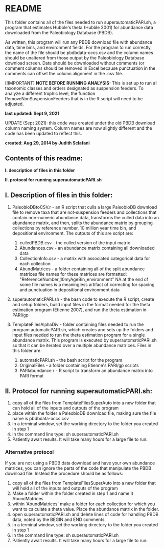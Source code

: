 # README
This folder contains all of the files needed to run superautomaticPARI.sh, a program that estimates Hubble's theta (Hubble 2001) for abundance data downloaded from the Paleobiology Database (PBDB). 

As written, this program will run any PBDB download file with abundance data, time bins, and environment fields. For the program to run correctly, the name of the file should be  pbdbdata-occs.csv and the column names should be unaltered from those output by the Paleobiology Database download screen. Data should be downloaded without comments (or comment columns should be removed in Excel because punctuation in the comments can offset the column alignment in the .csv file. 

[!IMPORTANT] 
**NOTE BEFORE RUNNING ANALYSIS:** This is set up to run all taxonomic classes and orders designated as suspension feeders. To analyze a different trophic level, the function RemoveNonSuspensionFeeders that is in the R script will need to be adjusted. 

**last updated: Sept 9, 2021**

UPDATE (Sept 2021): this code was created under the old PBDB download column naming system. Column names are now slightly different and the code has been updated to reflect this.

**created: Aug 29, 2014 by Judith Sclafani**



## Contents of this readme: 

**I. description of files in this folder**

**II. protocol for running superautomaticPARI.sh**


## I. Description of files in this folder:
1.  PaleobioDBtoCSV.r - an R script that culls a large PaleobioDB download file to remove taxa that are not-suspension feeders and collections that contain non-numeric abundance data, transforms the culled data into an abundance matrix, and then, splits the abundance matrix by grouping collections by reference number, 10 million year time bin, and depositional environment. The outputs of this are script are: 
	1. culledPBDB.csv - the culled version of the input matrix
	2. Abundances.csv - an abundance matrix containing all downloaded data
	3. CollectionInfo.csv - a matrix with associated categorical data for each collection
	4. AbundMatrices - a folder containing all of the split abundance matrices
		file names for these matrices are formatted: "ReferenceNumber_10myAgeBin_environment"
		NA at the end of some file names is a meaningless artifact of correcting for spacing and punctuation in depositional environment data
	
	
2. superautomaticPARI.sh - the bash code to execute the R script, create and setup folders, build input files in the format needed for the  theta estimation program (Etienne 2007), and run the theta estimation in PARI/gp


3. TemplateFilesAlphaDiv - folder containing files needed to run the program automaticPARI.sh, which creates and sets up the folders and input files needed to run the theta estimation program for a single abundance matrix. This program is executed by superautomaticPARI.sh so that it can be iterated over a multiple abundance matrices. Files in this folder are: 
	1. automaticPARI.sh - the bash script for the program
	2. OriginalFiles - a folder containing Etienne's PARI/gp scripts
	3. PARIabundance.r - R script to transform an abundance matrix into PARI format
	
	
## II. Protocol for running superautomaticPARI.sh: 
1. copy all of the files from TemplateFilesSuperAuto into a new folder that can hold all of the inputs and outputs of the program
2. place within the folder a PaleobioDB download file, making sure the file name is pbdbdata-occs.csv 
3. in a terminal window, set the working directory to the folder you created in step 1
4. in the command line type: sh superautomaticPARI.sh 
5. Patiently await results. It will take many hours for a large file to run.

### Alternative protocol
If you are not using a PBDB data download and have your own abundance matrices, you can ignore the parts of the code that manipulate the PBDB download file. Instead the procedure should be as follows: 

1. copy all of the files from TemplateFilesSuperAuto into a new folder that will hold all of the inputs and outputs of the program
2. Make a folder within the folder created in step 1 and name it AbundMatrices
3. within 'AbundMatrices' make a folder for each collection for which you want to calculate a theta value. Place the abundance matrix in the folder.
4. open superautomaticPARI.sh and delete lines of code for handling PBDB data, noted by the BEGIN and END comments
5. in a terminal window, set the working directory to the folder you created in step 1
6. in the command line type: sh superautomaticPARI.sh 
7. Patiently await results. It will take many hours for a large file to run.
	
